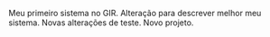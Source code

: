 Meu primeiro sistema no GIR.
Alteração para descrever melhor meu sistema.
Novas alterações de teste.
Novo projeto.